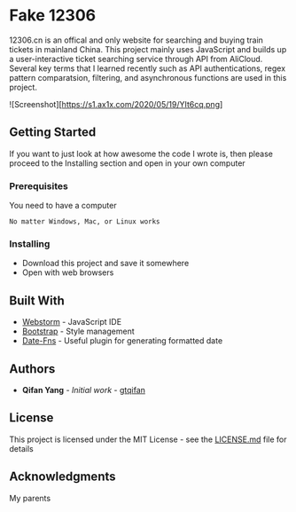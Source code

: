 # Fake 12306

12306.cn is an offical and only website for searching and buying train tickets in mainland China. This project mainly uses JavaScript and builds up a user-interactive ticket searching service through API from AliCloud. Several key terms that I learned recently such as API authentications, regex pattern comparatsion, filtering, and asynchronous functions are used in this project. 

![Screenshot][https://s1.ax1x.com/2020/05/19/YIt6cq.png] 

## Getting Started

If you want to just look at how awesome the code I wrote is, then please proceed to the Installing section and open in your own computer

### Prerequisites

You need to have a computer

```
No matter Windows, Mac, or Linux works
```

### Installing

- Download this project and save it somewhere
- Open with web browsers

## Built With

* [Webstorm](https://www.jetbrains.com/webstorm/) - JavaScript IDE
* [Bootstrap](https://getbootstrap.com/) - Style management
* [Date-Fns](https://date-fns.org/) - Useful plugin for generating formatted date

## Authors

* **Qifan Yang** - *Initial work* - [gtqifan](https://github.com/gtqifan)

## License

This project is licensed under the MIT License - see the [LICENSE.md](LICENSE.md) file for details

## Acknowledgments

My parents

